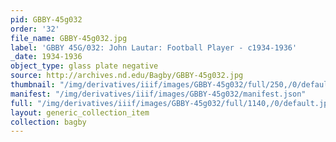 ```yaml
---
pid: GBBY-45g032
order: '32'
file_name: GBBY-45g032.jpg
label: 'GBBY 45G/032: John Lautar: Football Player - c1934-1936'
_date: 1934-1936
object_type: glass plate negative
source: http://archives.nd.edu/Bagby/GBBY-45g032.jpg
thumbnail: "/img/derivatives/iiif/images/GBBY-45g032/full/250,/0/default.jpg"
manifest: "/img/derivatives/iiif/images/GBBY-45g032/manifest.json"
full: "/img/derivatives/iiif/images/GBBY-45g032/full/1140,/0/default.jpg"
layout: generic_collection_item
collection: bagby
---
```

